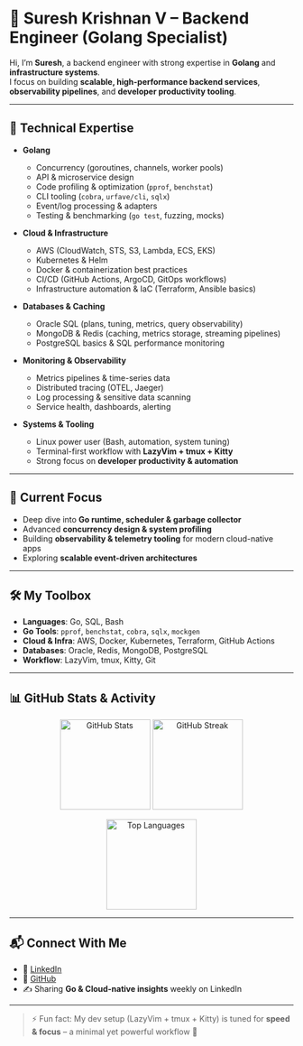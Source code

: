 # 🐹 Suresh Krishnan V – Backend Engineer (Golang Specialist)

Hi, I’m **Suresh**, a backend engineer with strong expertise in **Golang** and **infrastructure systems**.  
I focus on building **scalable, high-performance backend services**, **observability pipelines**, and **developer productivity tooling**.  

---

## 🚀 Technical Expertise

- **Golang**
  - Concurrency (goroutines, channels, worker pools)
  - API & microservice design
  - Code profiling & optimization (`pprof`, `benchstat`)
  - CLI tooling (`cobra`, `urfave/cli`, `sqlx`)
  - Event/log processing & adapters
  - Testing & benchmarking (`go test`, fuzzing, mocks)

- **Cloud & Infrastructure**
  - AWS (CloudWatch, STS, S3, Lambda, ECS, EKS)
  - Kubernetes & Helm
  - Docker & containerization best practices
  - CI/CD (GitHub Actions, ArgoCD, GitOps workflows)
  - Infrastructure automation & IaC (Terraform, Ansible basics)

- **Databases & Caching**
  - Oracle SQL (plans, tuning, metrics, query observability)
  - MongoDB & Redis (caching, metrics storage, streaming pipelines)
  - PostgreSQL basics & SQL performance monitoring

- **Monitoring & Observability**
  - Metrics pipelines & time-series data
  - Distributed tracing (OTEL, Jaeger)
  - Log processing & sensitive data scanning
  - Service health, dashboards, alerting

- **Systems & Tooling**
  - Linux power user (Bash, automation, system tuning)
  - Terminal-first workflow with **LazyVim + tmux + Kitty**
  - Strong focus on **developer productivity & automation**

---

## 🧠 Current Focus

- Deep dive into **Go runtime, scheduler & garbage collector**  
- Advanced **concurrency design & system profiling**  
- Building **observability & telemetry tooling** for modern cloud-native apps  
- Exploring **scalable event-driven architectures**  

---

## 🛠️ My Toolbox

- **Languages**: Go, SQL, Bash  
- **Go Tools**: `pprof`, `benchstat`, `cobra`, `sqlx`, `mockgen`  
- **Cloud & Infra**: AWS, Docker, Kubernetes, Terraform, GitHub Actions  
- **Databases**: Oracle, Redis, MongoDB, PostgreSQL  
- **Workflow**: LazyVim, tmux, Kitty, Git  

---
## 📊 GitHub Stats & Activity

<p align="center">
  <img src="https://github-readme-stats.vercel.app/api?username=sureshkrishnan-v&show_icons=true&theme=tokyonight" alt="GitHub Stats" height="160"/>
  <img src="[https://streak-stats.demolab.vercel.app/?user=sureshkrishnan-v&theme=tokyonight](https://github-readme-streak-stats.herokuapp.com/?user=sureshkrishnan-v&theme=tokyonight)" alt="GitHub Streak" height="160"/>
</p>

<p align="center">
  <img src="https://github-readme-stats.vercel.app/api/top-langs/?username=sureshkrishnan-v&layout=compact&theme=tokyonight" alt="Top Languages" height="160"/>
</p>

---

## 📬 Connect With Me

- 💼 [LinkedIn](https://www.linkedin.com/in/your-link)  
- 🐙 [GitHub](https://github.com/mr-sk-007)  
- ✍️ Sharing **Go & Cloud-native insights** weekly on LinkedIn  

---

> ⚡ Fun fact: My dev setup (LazyVim + tmux + Kitty) is tuned for **speed & focus** – a minimal yet powerful workflow 🚀
